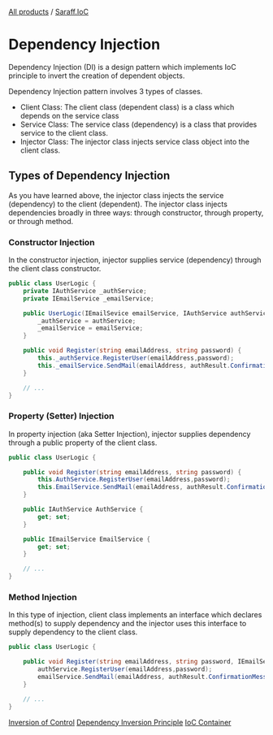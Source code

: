 [All products](../) / [Saraff.IoC](./index.md)
# Dependency Injection
Dependency Injection (DI) is a design pattern which implements IoC principle to invert the creation of dependent objects.

Dependency Injection pattern involves 3 types of classes. 
* Client Class: The client class (dependent class) is a class which depends on the service class 
* Service Class: The service class (dependency) is a class that provides service to the client class. 
* Injector Class: The injector class injects service class object into the client class. 

## Types of Dependency Injection
As you have learned above, the injector class injects the service (dependency) to the client (dependent). The injector class injects dependencies broadly in three ways: through constructor, through property, or through method. 

### Constructor Injection
In the constructor injection, injector supplies service (dependency) through the client class constructor. 
```c#
public class UserLogic {
    private IAuthService _authService;
    private IEmailService _emailService;

    public UserLogic(IEmailSevice emailService, IAuthService authService) {
        _authService = authService;
        _emailService = emailService;
    }

    public void Register(string emailAddress, string password) {
        this._authService.RegisterUser(emailAddress,password);
        this._emailService.SendMail(emailAddress, authResult.ConfirmationMessage);
    }

    // ...
}
```
### Property (Setter) Injection
In property injection (aka Setter Injection), injector supplies dependency through a public property of the client class. 
```c#
public class UserLogic {

    public void Register(string emailAddress, string password) {
        this.AuthService.RegisterUser(emailAddress,password);
        this.EmailService.SendMail(emailAddress, authResult.ConfirmationMessage);
    }

    public IAuthService AuthService {
        get; set;
    }

    public IEmailService EmailService {
        get; set;
    }

    // ...
}
```
### Method Injection
In this type of injection, client class implements an interface which declares method(s) to supply dependency and the injector uses this interface to supply dependency to the client class. 
```c#
public class UserLogic {

    public void Register(string emailAddress, string password, IEmailService emailService, IAuthService authService) {
        authService.RegisterUser(emailAddress,password);
        emailService.SendMail(emailAddress, authResult.ConfirmationMessage);
    }

    // ...
}
```

[Inversion of Control](./InversionOfControl.md)
[Dependency Inversion Principle](./DependencyInversionPrinciple.md)
[IoC Container](./IoCContainer.md)